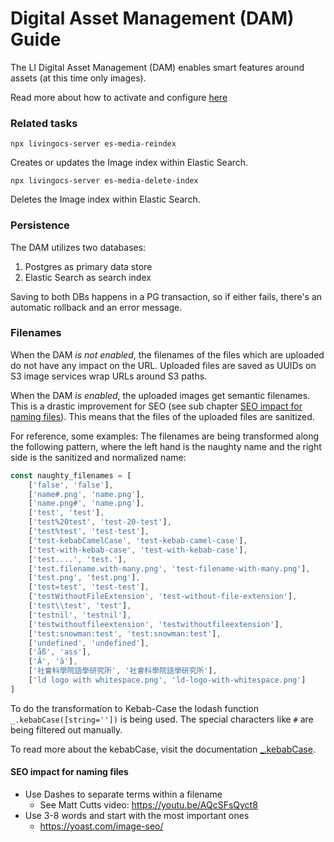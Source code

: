 # Digital Asset Management (DAM) Guide

The LI Digital Asset Management (DAM) enables smart features around assets (at this time only images).

Read more about how to activate and configure [here](../server-configuration/config.md#asset-management)

### Related tasks

`npx livingocs-server es-media-reindex`

Creates or updates the Image index within Elastic Search.

`npx livingocs-server es-media-delete-index`

Deletes the Image index within Elastic Search.


### Persistence

The DAM utilizes two databases:

1. Postgres as primary data store
2. Elastic Search as search index

Saving to both DBs happens in a PG transaction, so if either fails, there's an automatic rollback and an error message.

### Filenames

When the DAM _is not enabled_, the filenames of the files which are uploaded do not have any impact on the URL. Uploaded files are saved as UUIDs on S3 image services wrap URLs around S3 paths.

When the DAM _is enabled_, the uploaded images get semantic filenames. This is a drastic improvement for SEO (see sub chapter [SEO impact for naming files](#seo-impact-for-naming-files)). This means that the files of the uploaded files are sanitized.

For reference, some examples: The filenames are being transformed along the following pattern, where the left hand is the naughty name and the right side is the sanitized and normalized name:

```javascript
const naughty_filenames = [
    ['false', 'false'],
    ['name#.png', 'name.png'],
    ['name.png#', 'name.png'],
    ['test', 'test'],
    ['test%20test', 'test-20-test'],
    ['test%test', 'test-test'],
    ['test-kebabCamelCase', 'test-kebab-camel-case'],
    ['test-with-kebab-case', 'test-with-kebab-case'],
    ['test....', 'test.'],
    ['test.filename.with-many.png', 'test-filename-with-many.png'],
    ['test.png', 'test.png'],
    ['test=test', 'test-test'],
    ['testWithoutFileExtension', 'test-without-file-extension'],
    ['test\\test', 'test'],
    ['testnil', 'testnil'],
    ['testwithoutfileextension', 'testwithoutfileextension'],
    ['test:snowman:test', 'test:snowman:test'],
    ['undefined', 'undefined'],
    ['åß', 'ass'],
    ['Ӑ', 'ӑ'],
    ['社會科學院語學研究所', '社會科學院語學研究所'],
    ['ld logo with whitespace.png', 'ld-logo-with-whitespace.png']
]
```

To do the transformation to Kebab-Case the lodash function `_.kebabCase([string=''])` is being used. The special characters like `#` are being filtered out manually.

To read more about the kebabCase, visit the documentation [_.kebabCase](https://lodash.com/docs/#kebabCase).

#### SEO impact for naming files

- Use Dashes to separate terms within a filename
  - See Matt Cutts video: https://youtu.be/AQcSFsQyct8
- Use 3-8 words and start with the most important ones
  - https://yoast.com/image-seo/
